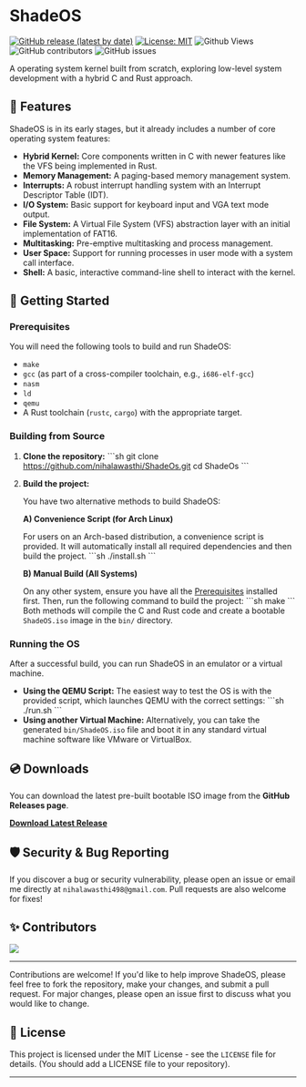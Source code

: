 # ShadeOS

[![GitHub release (latest by date)](https://img.shields.io/github/v/release/nihalawasthi/ShadeOs)](https://github.com/nihalawasthi/ShadeOs/releases/latest)
[![License: MIT](https://img.shields.io/badge/License-MIT-yellow.svg)](https://opensource.org/licenses/MIT)
![Github Views](https://visitor-badge.laobi.icu/badge?page_id=nihalawasthi.ShadeOs)
![GitHub contributors](https://img.shields.io/github/contributors/nihalawasthi/ShadeOs)
![GitHub issues](https://img.shields.io/github/issues/nihalawasthi/ShadeOs)

<!--![GitHub forks](https://img.shields.io/github/forks/nihalawasthi/ShadeOs)
![GitHub stars](https://img.shields.io/github/stars/nihalawasthi/ShadeOs) -->

A operating system kernel built from scratch, exploring low-level system development with a hybrid C and Rust approach.

## 🌟 Features

ShadeOS is in its early stages, but it already includes a number of core operating system features:

*   **Hybrid Kernel:** Core components written in C with newer features like the VFS being implemented in Rust.
*   **Memory Management:** A paging-based memory management system.
*   **Interrupts:** A robust interrupt handling system with an Interrupt Descriptor Table (IDT).
*   **I/O System:** Basic support for keyboard input and VGA text mode output.
*   **File System:** A Virtual File System (VFS) abstraction layer with an initial implementation of FAT16.
*   **Multitasking:** Pre-emptive multitasking and process management.
*   **User Space:** Support for running processes in user mode with a system call interface.
*   **Shell:** A basic, interactive command-line shell to interact with the kernel.

## 🚀 Getting Started

### Prerequisites

You will need the following tools to build and run ShadeOS:
*   `make`
*   `gcc` (as part of a cross-compiler toolchain, e.g., `i686-elf-gcc`)
*   `nasm`
*   `ld`
*   `qemu`
*   A Rust toolchain (`rustc`, `cargo`) with the appropriate target.

### Building from Source

1.  **Clone the repository:**
    \`\`\`sh
    git clone https://github.com/nihalawasthi/ShadeOs.git
    cd ShadeOs
    \`\`\`

2.  **Build the project:**

    You have two alternative methods to build ShadeOS:

    **A) Convenience Script (for Arch Linux)**

    For users on an Arch-based distribution, a convenience script is provided. It will automatically install all required dependencies and then build the project.
    \`\`\`sh
    ./install.sh
    \`\`\`

    **B) Manual Build (All Systems)**

    On any other system, ensure you have all the [Prerequisites](#prerequisites) installed first. Then, run the following command to build the project:
    \`\`\`sh
    make
    \`\`\`
    Both methods will compile the C and Rust code and create a bootable `ShadeOS.iso` image in the `bin/` directory.

### Running the OS

After a successful build, you can run ShadeOS in an emulator or a virtual machine.

*   **Using the QEMU Script:** The easiest way to test the OS is with the provided script, which launches QEMU with the correct settings:
    \`\`\`sh
    ./run.sh
    \`\`\`
*   **Using another Virtual Machine:** Alternatively, you can take the generated `bin/ShadeOS.iso` file and boot it in any standard virtual machine software like VMware or VirtualBox.

## 💿 Downloads

You can download the latest pre-built bootable ISO image from the **GitHub Releases page**.

[**Download Latest Release**](https://github.com/nihalawasthi/ShadeOs/releases/tag/v0.0.1)

## 🛡️ Security & Bug Reporting

If you discover a bug or security vulnerability, please open an issue or email me directly at `nihalawasthi498@gmail.com`. Pull requests are also welcome for fixes!

## ✨ Contributors

<a href="https://github.com/nihalawasthi/ShadeOs/graphs/contributors">
  <img src="https://contrib.rocks/image?repo=nihalawasthi/ShadeOs" />
</a><br>

---
Contributions are welcome! If you'd like to help improve ShadeOS, please feel free to fork the repository, make your changes, and submit a pull request. For major changes, please open an issue first to discuss what you would like to change.

## 📜 License

This project is licensed under the MIT License - see the `LICENSE` file for details. (You should add a LICENSE file to your repository).

---
